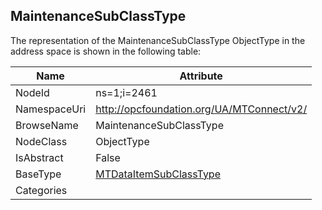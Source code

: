 <!-- objecttype -->
## MaintenanceSubClassType
  
<!-- end of text -->
The representation of the MaintenanceSubClassType ObjectType in the address space is shown in the following table:  

|Name|Attribute|
|---|---|
|NodeId|ns=1;i=2461|
|NamespaceUri|http://opcfoundation.org/UA/MTConnect/v2/|
|BrowseName|MaintenanceSubClassType|
|NodeClass|ObjectType|
|IsAbstract|False|
|BaseType|[MTDataItemSubClassType](../../ObjectTypes/MTDataItemSubClassType/readme.md)|
|Categories||

